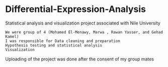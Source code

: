 # Differential-Expression-Analysis
Statistical analysis and visualization project associated with Nile University
	
	We were group of 4 (Mohamed El-Menawy, Marwa , Rawan Yasser, and Gehad Kamel) 
	I was responsible for Data cleaning and preparation
	Hypothesis testing and statistical analysis
	Visualization 


Uploading of the project was done after the consent of my group mates 

